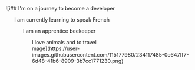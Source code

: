 ![i##  I'm on a journey to become a developer

<ul>I am currently learning to speak French <br>
<ul>I am an apprentice beekeeper <br>
<ul>I love animals and to travel <br>mage](https://user-images.githubusercontent.com/115177980/234117485-0c647ff7-6d48-41b6-8909-3b7cc1771230.png)




